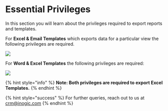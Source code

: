 # Essential Privileges

In this section you will learn about the privileges required to export reports and templates.

For **Excel & Email Templates** which exports data for a particular view the following privileges are required.

![](../../.gitbook/assets/Priv\_1.png)

For **Word & Excel Templates** the following privileges are required:

![](../../.gitbook/assets/Priv\_2.png)

{% hint style="info" %}
**Note: Both privileges are required to export Excel Templates.** &#x20;
{% endhint %}

{% hint style="success" %}
For further queries, reach out to us at [crm@inogic.com](mailto:crm@inogic.com)
{% endhint %}

